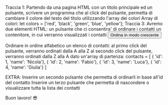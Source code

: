 Traccia 1:
Partendo da una pagina HTML con un titolo principale ed un pulsante, scrivere un programma che al click del pulsante, permetta di cambiare il colore del testo del titolo utilizzando l'array dei colori
Array di colori:
let colors = ['red', 'black', 'green', 'blue', 'yellow'];
Traccia 3:
Avremo due elementi HTML:
un pulsante che ci consentira' di ordinare i contatti
un contenitore, in cui verranno visualizzati i contatti
<button id="btnAsc">Ordina in modo crescente</button>
<div class="wrapper"></div>

Ordinare in ordine alfabetico un elenco di contatti:
al primo click del pulsante, verranno ordinati dalla A alla Z
al secondo click del pulsante, verranno ordinati dalla Z alla A
dato un'array di partenza:
contacts = [
    { 'id': 1, 'name': 'Nicola'},
    { 'id': 2, 'name': 'Fabio'},
    { 'id': 3, 'name': 'Luca'},
    { 'id': 4, 'name': 'Giulia'}
] 

EXTRA:
Inserire un secondo pulsante che permetta di ordinarli in base all'id del contatto
Inserire un terzo pulsante che permetta di nascondere o visualizzare tutta la lista dei contatti

Buon lavoro! 😎 
